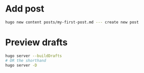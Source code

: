 
# Add post 
```bash
hugo new content posts/my-first-post.md --- create new post
```

# Preview drafts
```bash
hugo server --buildDrafts 
# OR the shorthand
hugo server -D 
```